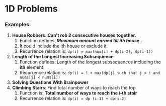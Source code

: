 # 1D Problems

### Examples:
1. **House Robbers: Can't rob 2 consecutive houses together.**
   1. Function defines: **_Maximum amount earned till ith house._**.
   2. It could include the ith house or exclude it.
   3. Recurrence relation is: `dp(i) = max(num[i] + dp(i-2), dp(i-1))`
2. **Length of the Longest Increasing Subsequence**
    1. Function defines: Length of the longest subsequences including the **ith** element.
    2. Recurrence relation is: `dp(i) = 1 + max(dp(j) such that j < i and nums[j] < nums[i]) `
3. **Solving Questions With Brainpower**
4. **Climbing Stairs**: Find total number of ways to reach the top
   1. Function is: **Total number of ways to reach the i-th stair**
   2. Recurrence relation is: `dp(i) = dp (i-1) + dp(i-2)`
